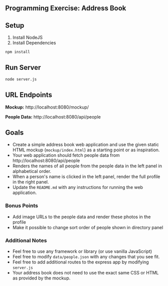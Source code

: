 Programming Exercise: Address Book
---

## Setup
1. Install NodeJS
2. Install Dependencies
```bash
npm install
```

## Run Server
```bash
node server.js
```

## URL Endpoints
**Mockup:**
http://localhost:8080/mockup/

**People Data:**
http://localhost:8080/api/people

## Goals
- Create a simple address book web application and use the given static
  HTML mockup (`mockup/index.html`) as a starting point or as inspiration.
- Your web application should fetch people data from http://localhost:8080/api/people
- Renders the names of all people from the people data in the left panel
  in alphabetical order.
- When a person's name is clicked in the left panel, render the full profile in the right panel.
- Update the `README.md` with any instructions for running the web application.

### Bonus Points
- Add image URLs to the people data and render these photos in the profile
- Make it possible to change sort order of people shown in directory panel

### Additional Notes
- Feel free to use any framework or library (or use vanilla JavaScript)
- Feel free to modify `data/people.json` with any changes that you see fit.
- Feel free to add additional routes to the express app by modifying `server.js`
- Your address book does not need to use the exact same CSS or HTML as provided
  by the mockup.
